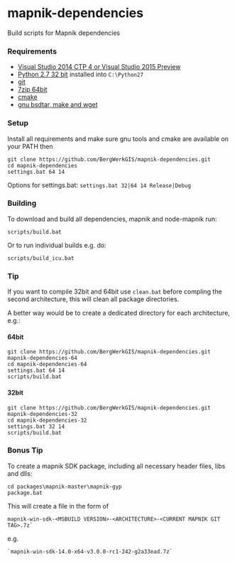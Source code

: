 mapnik-dependencies
===================

Build scripts for Mapnik dependencies

### Requirements

 - [Visual Studio 2014 CTP 4 or Visual Studio 2015 Preview](http://support.microsoft.com/kb/2967191)
 - [Python 2.7 32 bit](https://www.python.org/downloads/windows/) installed into `C:\Python27`
 - [git](https://msysgit.github.io/)
 - [7zip 64bit](http://www.7-zip.org/download.html)
 - [cmake](http://www.cmake.org/download/)
 - [gnu bsdtar, make and wget](http://gnuwin32.sourceforge.net/packages.html)

### Setup

Install all requirements and make sure gnu tools and cmake are available on your PATH then

    git clone https://github.com/BergWerkGIS/mapnik-dependencies.git
    cd mapnik-dependencies
    settings.bat 64 14

Options for settings.bat:
`settings.bat 32|64 14 Release|Debug`

### Building

To download and build all dependencies, mapnik and node-mapnik run:

    scripts/build.bat


Or to run individual builds e.g. do:

    scripts/build_icu.bat

### Tip

If you want to compile 32bit and 64bit use `clean.bat` before compling the second architecture, this will clean all package directories.

A better way would be to create a dedicated directory for each architecture, e.g.:

#### 64bit

    git clone https://github.com/BergWerkGIS/mapnik-dependencies.git mapnik-dependencies-64
    cd mapnik-dependencies-64
    settings.bat 64 14
    scripts/build.bat

#### 32bit

    git clone https://github.com/BergWerkGIS/mapnik-dependencies.git mapnik-dependencies-32
    cd mapnik-dependencies-32
    settings.bat 32 14
    scripts/build.bat

### Bonus Tip

To create a mapnik SDK package, including all necessary header files, libs and dlls:

    cd packages\mapnik-master\mapnik-gyp
    package.bat

This will create a file in the form of

    mapnik-win-sdk-<MSBUILD VERSION>-<ARCHITECTURE>-<CURRENT MAPNIK GIT TAG>.7z`

 e.g.

    `mapnik-win-sdk-14.0-x64-v3.0.0-rc1-242-g2a33ead.7z`

